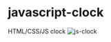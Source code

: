 # javascript-clock
HTML/CSS/JS clock
![js-clock](https://user-images.githubusercontent.com/29080731/51534039-9b952c00-1e12-11e9-9cdf-f6fc74da20a2.png)

